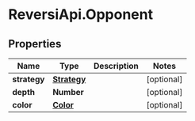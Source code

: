 # ReversiApi.Opponent

## Properties

Name | Type | Description | Notes
------------ | ------------- | ------------- | -------------
**strategy** | [**Strategy**](Strategy.md) |  | [optional] 
**depth** | **Number** |  | [optional] 
**color** | [**Color**](Color.md) |  | [optional] 


